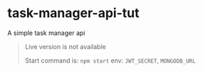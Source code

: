 # task-manager-api-tut

A simple task manager api

> Live version is not available
> 
> Start command is: `npm start`
> env: `JWT_SECRET`, `MONGODB_URL`
